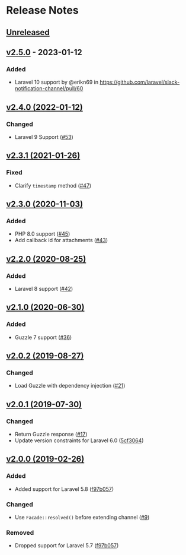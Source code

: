 # Release Notes

## [Unreleased](https://github.com/laravel/slack-notification-channel/compare/v2.5.0...2.0)

## [v2.5.0](https://github.com/laravel/slack-notification-channel/compare/v2.4.0...v2.5.0) - 2023-01-12

### Added

- Laravel 10 support by @erikn69 in https://github.com/laravel/slack-notification-channel/pull/60

## [v2.4.0 (2022-01-12)](https://github.com/laravel/slack-notification-channel/compare/v2.3.1...v2.4.0)

### Changed

- Laravel 9 Support ([#53](https://github.com/laravel/slack-notification-channel/pull/53))

## [v2.3.1 (2021-01-26)](https://github.com/laravel/slack-notification-channel/compare/v2.3.0...v2.3.1)

### Fixed

- Clarify `timestamp` method ([#47](https://github.com/laravel/slack-notification-channel/pull/47))

## [v2.3.0 (2020-11-03)](https://github.com/laravel/slack-notification-channel/compare/v2.2.0...v2.3.0)

### Added

- PHP 8.0 support ([#45](https://github.com/laravel/slack-notification-channel/pull/45))
- Add callback id for attachments ([#43](https://github.com/laravel/slack-notification-channel/pull/43))

## [v2.2.0 (2020-08-25)](https://github.com/laravel/slack-notification-channel/compare/v2.1.0...v2.2.0)

### Added

- Laravel 8 support ([#42](https://github.com/laravel/slack-notification-channel/pull/42))

## [v2.1.0 (2020-06-30)](https://github.com/laravel/slack-notification-channel/compare/v2.0.2...v2.1.0)

### Added

- Guzzle 7 support ([#36](https://github.com/laravel/slack-notification-channel/pull/36))

## [v2.0.2 (2019-08-27)](https://github.com/laravel/slack-notification-channel/compare/v2.0.1...v2.0.2)

### Changed

- Load Guzzle with dependency injection ([#21](https://github.com/laravel/slack-notification-channel/pull/21))

## [v2.0.1 (2019-07-30)](https://github.com/laravel/slack-notification-channel/compare/v2.0.0...v2.0.1)

### Changed

- Return Guzzle response ([#17](https://github.com/laravel/slack-notification-channel/pull/17))
- Update version constraints for Laravel 6.0 ([5cf3064](https://github.com/laravel/slack-notification-channel/commit/5cf3064da746d18bda60a9afcb4e42dca469bcfa))

## [v2.0.0 (2019-02-26)](https://github.com/laravel/slack-notification-channel/compare/v1.0.3...v2.0.0)

### Added

- Added support for Laravel 5.8 ([f97b057](https://github.com/laravel/slack-notification-channel/commit/f97b0572a44d6c1ae72745934bc917e9ae375875))

### Changed

- Use `Facade::resolved()` before extending channel ([#9](https://github.com/laravel/slack-notification-channel/pull/9))

### Removed

- Dropped support for Laravel 5.7 ([f97b057](https://github.com/laravel/slack-notification-channel/commit/f97b0572a44d6c1ae72745934bc917e9ae375875))
